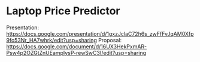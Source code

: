 # Laptop Price Predictor

Presentation: https://docs.google.com/presentation/d/1gxzJclaC72h6s_zwFfFvJqAM0Xfp9fo53Nr_HA7whrk/edit?usp=sharing
Proposal: https://docs.google.com/document/d/16UX3HekPxmAR-Psw4p2OZGtZnUEampIysP-rewSwC3I/edit?usp=sharing

